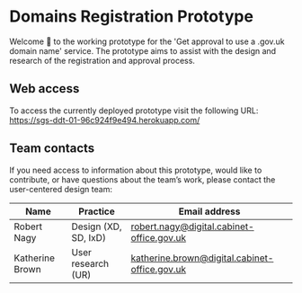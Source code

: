 # Domains Registration Prototype 

Welcome :wave: to the working prototype for the 'Get approval to use a .gov.uk domain name' service. The prototype aims to assist with the design and research of the registration and approval process.

## Web access

To access the currently deployed prototype visit the following URL: https://sgs-ddt-01-96c924f9e494.herokuapp.com/

## Team contacts

If you need access to information about this prototype, would like to contribute, or have questions about the team’s work, please contact the user-centered design team:

| Name           | Practice                | Email address                | 
| -------------- | ---------------------------- | ---------------------------- |
| Robert Nagy    | Design (XD, SD, IxD) | robert.nagy@digital.cabinet-office.gov.uk |
| Katherine Brown| User research (UR) | katherine.brown@digital.cabinet-office.gov.uk |
